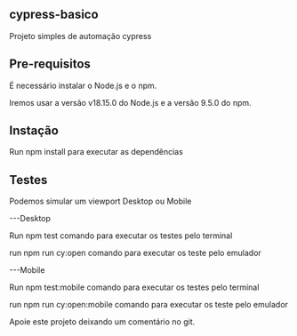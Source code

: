 ## cypress-basico
Projeto simples de automação cypress

## Pre-requisitos
É necessário instalar o Node.js e o npm.

Iremos usar a versão v18.15.0 do Node.js e a versão 9.5.0 do npm.


## Instação

Run npm install para executar as dependências

## Testes

Podemos simular um viewport Desktop ou Mobile

---Desktop

Run npm test comando para executar os testes pelo terminal

run npm run cy:open comando para executar os teste pelo emulador

---Mobile

Run npm test:mobile comando para executar os testes pelo terminal

run npm run cy:open:mobile comando para executar os teste pelo emulador

Apoie este projeto deixando um comentário no git.
